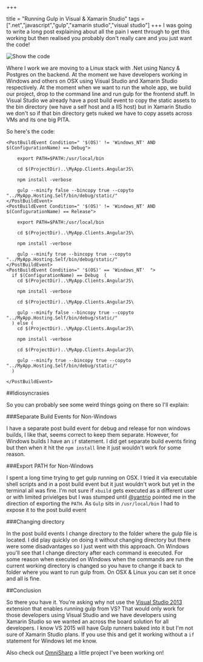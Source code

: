 +++

title = "Running Gulp in Visual & Xamarin Studio"
tags = [".net","javascript","gulp","xamarin studio","visual studio"]
+++
I was going to write a long post explaining about all the pain I went through to get this working but then realised you probably don't really care and you just want the code!

![Show the code](https://i.imgur.com/iYjnPK0.png)

<!--more-->

Where I work we are moving to a Linux stack with .Net using Nancy & Postgres on the backend.  At the moment we have developers working in Windows and others on OSX using Visual Studio and Xamarin Studio respectively.  At the moment when we want to run the whole app, we build our project, drop to the command line and run gulp for the frontend stuff.  In Visual Studio we already have a post build event to copy the static assets to the bin directory (we have a self host and a IIS host) but in Xamarin Studio we don't so if that bin directory gets nuked we have to copy assets across VMs and its one big PITA.

So here's the code:

    <PostBuildEvent Condition=" '$(OS)' != 'Windows_NT' AND $(ConfigurationName) == Debug">  

        export PATH=$PATH:/usr/local/bin

        cd $(ProjectDir)..\MyApp.Clients.AngularJS\

        npm install -verbose

        gulp --minify false --bincopy true --copyto "../MyApp.Hosting.Self/bin/debug/static/"
    </PostBuildEvent>
    <PostBuildEvent Condition=" '$(OS)' != 'Windows_NT' AND $(ConfigurationName) == Release">  

        export PATH=$PATH:/usr/local/bin

        cd $(ProjectDir)..\MyApp.Clients.AngularJS\

        npm install -verbose

        gulp --minify true --bincopy true --copyto "../MyApp.Hosting.Self/bin/debug/static/"
    </PostBuildEvent>
    <PostBuildEvent Condition=" '$(OS)' == 'Windows_NT'  ">  
      if $(ConfigurationName) == Debug  (
        cd $(ProjectDir)..\MyApp.Clients.AngularJS\

        npm install -verbose

        cd $(ProjectDir)..\MyApp.Clients.AngularJS\

        gulp --minify false --bincopy true --copyto "../MyApp.Hosting.Self/bin/debug/static/"
      ) else (
        cd $(ProjectDir)..\MyApp.Clients.AngularJS\

        npm install -verbose

        cd $(ProjectDir)..\MyApp.Clients.AngularJS\

        gulp --minify true --bincopy true --copyto "../MyApp.Hosting.Self/bin/debug/static/"
      )

    </PostBuildEvent>

##Idiosyncrasies

So you can probably see some weird things going on there so I'll explain:

###Separate Build Events for Non-Windows

I have a separate post build event for debug and release for non windows builds, I like that, seems correct to keep them separate. However, for Windows builds I have an `if` statement.  I did get separate build events firing but then when it hit the `npm install` line it just wouldn't work for some reason.

###Export PATH for Non-Windows

I spent a long time trying to get gulp running on OSX. I tried it via executable shell scripts and in a post build event but it just wouldn't work but yet in the terminal all was fine.  I'm not sure if `xbuild` gets executed as a different user or with limited privielges but I was stumped until [@yantrio][1] pointed me in the direction of exporting the `PATH`.  As `Gulp` sits in `/usr/local/bin` I had to expose it to the post build event


###Changing directory

In the post build events I change directory to the folder where the gulp file is located.  I did play quickly on doing it without changing directory but there were some disadvantages so I just went with this approach.  On Windows you'll see that I change directory after each command is executed.  For some reason when executed on Windows when the commands are run the current working directory is changed so you have to change it back to folder where you want to run gulp from.  On OSX & Linux you can set it once and all is fine.

##Conclusion

So there you have it.  You're asking why not use the [Visual Studio 2013][2] extension that enables running gulp from VS?  That would only work for those developers using Visual Studio and we have developers using Xamarin Studio so we wanted an across the board solution for all developers.  I know VS 2015 will have Gulp runners baked into it but I'm not sure of Xamarin Studio plans.  If you use this and get it working without a `if` statement for Windows let me know. 

Also check out [OmniSharp][3] a little project I've been working on!

  [1]: http://twitter.com/yantrio 
  [2]: https://visualstudiogallery.msdn.microsoft.com/8e1b4368-4afb-467a-bc13-9650572db708
  [3]: http://omnisharp.net
